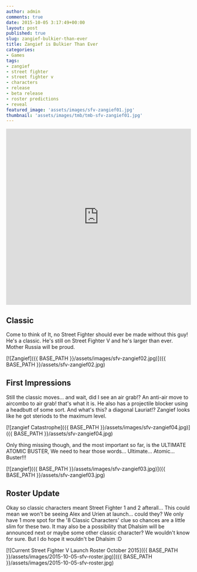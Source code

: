 ```yaml
---
author: admin
comments: true
date: 2015-10-05 3:17:49+00:00
layout: post
published: true
slug: zangief-bulkier-than-ever
title: Zangief is Bulkier Than Ever
categories:
- Games
tags:
- zangief
- street fighter
- street fighter v
- characters
- release
- beta release
- roster predictions
- reveal
featured_image: 'assets/images/sfv-zangief01.jpg'
thumbnail: 'assets/images/tmb/tmb-sfv-zangief01.jpg'
---
```


<iframe width="100%" height="480" src="https://www.youtube.com/embed/MQxJVh9iJq0" frameborder="0" allowfullscreen></iframe> 

Classic
---

Come to think of It, no Street Fighter should ever be made without this guy! He's a classic. He's still on Street Fighter V and he's larger than ever. Mother Russia will be proud.

[![Zangief]({{ BASE_PATH }}/assets/images/sfv-zangief02.jpg)]({{ BASE_PATH }}/assets/sfv-zangief02.jpg)

First Impressions
---

Still the classic moves... and wait, did I see an air grab!? An anti-air move to aircombo to air grab! that's what it is. He also has a projectile blocker using a headbutt of some sort. And what's this? a diagonal Lauriat!? Zangief looks like he got steriods to the maximum level. 

[![zangief Catastrophe]({{ BASE_PATH }}/assets/images/sfv-zangief04.jpg)]({{ BASE_PATH }}/assets/sfv-zangief04.jpg)

Only thing missing though, and the most important so far, is the ULTIMATE ATOMIC BUSTER, We need to hear those words... Ultimate... Atomic... Buster!!!

[![zangief]({{ BASE_PATH }}/assets/images/sfv-zangief03.jpg)]({{ BASE_PATH }}/assets/sfv-zangief03.jpg)


Roster Update
----

Okay so classic characters meant Street Fighter 1 and 2 afterall... This could mean we won't be seeing Alex and Urien at launch... could they? We only have 1 more spot for the '8 Classic Characters' clue so chances are a little slim for these two. It may also be a possibility that Dhalsim will be announced next or maybe some other classic character? We wouldn't know for sure. But I do hope it wouldn't be Dhalsim :D

[![Current Street Fighter V Launch Roster October 2015]({{ BASE_PATH }}/assets/images/2015-10-05-sfv-roster.jpg)]({{ BASE_PATH }}/assets/images/2015-10-05-sfv-roster.jpg)